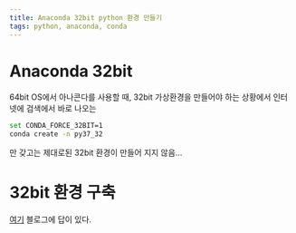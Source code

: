 ```yaml
---
title: Anaconda 32bit python 환경 만들기
tags: python, anaconda, conda
---
```



# Anaconda 32bit

64bit OS에서 아나콘다를 사용할 때,
32bit 가상환경을 만들어야 하는 상황에서
인터넷에 검색에서 바로 나오는

```sh
set CONDA_FORCE_32BIT=1
conda create -n py37_32
```

만 갖고는 제대로된 32bit 환경이 만들어 지지 않음...
 

<!--more-->

# 32bit 환경 구축

[여기](https://m.blog.naver.com/PostView.nhn?blogId=haanoon&logNo=221814660104&referrerCode=0&searchKeyword=32)
블로그에 답이 있다.





